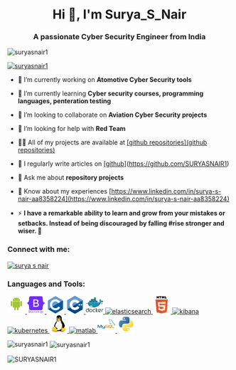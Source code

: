 <h1 align="center">Hi 👋, I'm Surya_S_Nair</h1>
<h3 align="center">A passionate Cyber Security Engineer from India</h3>

<p align="left"> <img src="https://komarev.com/ghpvc/?username=suryasnair1&label=Profile%20views&color=0e75b6&style=flat" alt="suryasnair1" /> </p>

<p align="left"> <a href="https://github.com/ryo-ma/github-profile-trophy"><img src="https://github-profile-trophy.vercel.app/?username=suryasnair1" alt="suryasnair1" /></a> </p>

- 🔭 I’m currently working on **Atomotive Cyber Security tools**

- 🌱 I’m currently learning **Cyber security courses, programming languages, penteration testing**

- 👯 I’m looking to collaborate on **Aviation Cyber Security projects**

- 🤝 I’m looking for help with **Red Team**

- 👨‍💻 All of my projects are available at [[github repositories](github repositories)](https://github.com/SURYASNAIR1?tab=repositories)

- 📝 I regularly write articles on [[github](github)](https://github.com/SURYASNAIR1)

- 💬 Ask me about **repository projects**

- 📄 Know about my experiences [https://www.linkedin.com/in/surya-s-nair-aa8358224](https://www.linkedin.com/in/surya-s-nair-aa8358224)

- ⚡ **I have a remarkable ability to learn and grow from your mistakes or setbacks. Instead of being discouraged by falling #rise stronger and wiser. 🌟**

<h3 align="left">Connect with me:</h3>
<p align="left">
<a href="https://linkedin.com/in/surya s nair" target="blank"><img align="center" src="https://raw.githubusercontent.com/rahuldkjain/github-profile-readme-generator/master/src/images/icons/Social/linked-in-alt.svg" alt="surya s nair" height="30" width="40" /></a>
</p>

<h3 align="left">Languages and Tools:</h3>
<p align="left"> <a href="https://developer.android.com" target="_blank" rel="noreferrer"> <img src="https://raw.githubusercontent.com/devicons/devicon/master/icons/android/android-original-wordmark.svg" alt="android" width="40" height="40"/> </a> <a href="https://getbootstrap.com" target="_blank" rel="noreferrer"> <img src="https://raw.githubusercontent.com/devicons/devicon/master/icons/bootstrap/bootstrap-plain-wordmark.svg" alt="bootstrap" width="40" height="40"/> </a> <a href="https://www.cprogramming.com/" target="_blank" rel="noreferrer"> <img src="https://raw.githubusercontent.com/devicons/devicon/master/icons/c/c-original.svg" alt="c" width="40" height="40"/> </a> <a href="https://www.w3schools.com/cpp/" target="_blank" rel="noreferrer"> <img src="https://raw.githubusercontent.com/devicons/devicon/master/icons/cplusplus/cplusplus-original.svg" alt="cplusplus" width="40" height="40"/> </a> <a href="https://www.docker.com/" target="_blank" rel="noreferrer"> <img src="https://raw.githubusercontent.com/devicons/devicon/master/icons/docker/docker-original-wordmark.svg" alt="docker" width="40" height="40"/> </a> <a href="https://www.elastic.co" target="_blank" rel="noreferrer"> <img src="https://www.vectorlogo.zone/logos/elastic/elastic-icon.svg" alt="elasticsearch" width="40" height="40"/> </a> <a href="https://www.w3.org/html/" target="_blank" rel="noreferrer"> <img src="https://raw.githubusercontent.com/devicons/devicon/master/icons/html5/html5-original-wordmark.svg" alt="html5" width="40" height="40"/> </a> <a href="https://www.elastic.co/kibana" target="_blank" rel="noreferrer"> <img src="https://www.vectorlogo.zone/logos/elasticco_kibana/elasticco_kibana-icon.svg" alt="kibana" width="40" height="40"/> </a> <a href="https://kubernetes.io" target="_blank" rel="noreferrer"> <img src="https://www.vectorlogo.zone/logos/kubernetes/kubernetes-icon.svg" alt="kubernetes" width="40" height="40"/> </a> <a href="https://www.linux.org/" target="_blank" rel="noreferrer"> <img src="https://raw.githubusercontent.com/devicons/devicon/master/icons/linux/linux-original.svg" alt="linux" width="40" height="40"/> </a> <a href="https://www.mathworks.com/" target="_blank" rel="noreferrer"> <img src="https://upload.wikimedia.org/wikipedia/commons/2/21/Matlab_Logo.png" alt="matlab" width="40" height="40"/> </a> <a href="https://www.mysql.com/" target="_blank" rel="noreferrer"> <img src="https://raw.githubusercontent.com/devicons/devicon/master/icons/mysql/mysql-original-wordmark.svg" alt="mysql" width="40" height="40"/> </a> <a href="https://www.python.org" target="_blank" rel="noreferrer"> <img src="https://raw.githubusercontent.com/devicons/devicon/master/icons/python/python-original.svg" alt="python" width="40" height="40"/> </a> </p>

<p><img align="left" src="https://github-readme-stats.vercel.app/api/top-langs?username=suryasnair1&show_icons=true&locale=en&layout=compact" alt="suryasnair1" /></p>

<p>&nbsp;<img align="center" src="https://github-readme-stats.vercel.app/api?username=suryasnair1&show_icons=true&locale=en" alt="suryasnair1" /></p>

<p><img align="center" src="https://github-readme-streak-stats.herokuapp.com/?user=rajithkrishnan&" alt="SURYASNAIR1" /></p>
